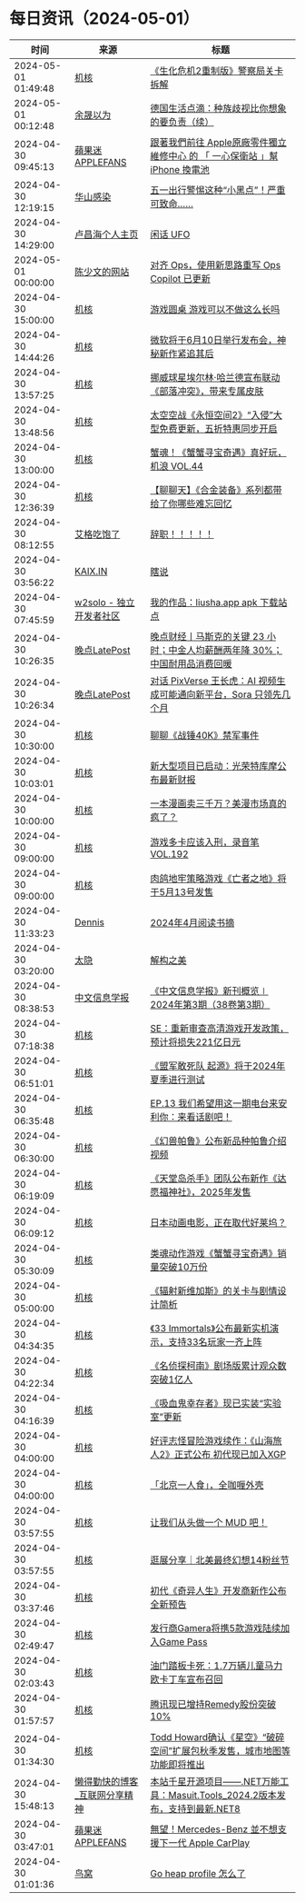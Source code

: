 ﻿# 每日资讯（2024-05-01）

|时间|来源|标题|
|---|---|---|
|2024-05-01 01:49:48|[机核](https://www.gcores.com/rss)|[《生化危机2重制版》警察局关卡拆解](https://www.gcores.com/articles/181159)|
|2024-05-01 00:12:48|[余晟以为](https://feedpress.me/wx-yurii-says)|[德国生活点滴：种族歧视比你想象的要负责（续）](http://mp.weixin.qq.com/s?__biz=MzA3MDMwOTcwMg%3D%3D&mid=2650009925&idx=1&sn=f682c4b14263d2b6ff53e238ebc8c267)|
|2024-04-30 09:45:13|[蘋果迷 APPLEFANS](https://applefans.today/feed/)|[跟著我們前往 Apple原廠零件獨立維修中心 的 「 一心保衛站 」幫 iPhone 換電池](https://applefans.today/2024-04-kaohsiung-guardstation-irp/)|
|2024-04-30 12:19:15|[华山感染](https://feedpress.me/wx-hsinfect)|[五一出行警惕这种“小黑点”！严重可致命……](http://mp.weixin.qq.com/s?__biz=Mzk0ODIzMjMxNQ%3D%3D&mid=2247502824&idx=1&sn=0ab6ddbc1a9894f0f72c4fec6c6beda2)|
|2024-04-30 14:29:00|[卢昌海个人主页](https://www.changhai.org//feed.xml)|[闲话 UFO](https://www.changhai.org/articles/youtube/UFO.php)|
|2024-05-01 00:00:00|[陈少文的网站](https://www.chenshaowen.com/atom.xml)|[对齐 Ops，使用新思路重写 Ops Copilot 已更新](https://www.chenshaowen.com/blog/ops-copilot-has-been-updated-using-pipeline-and-llm.html)|
|2024-04-30 15:00:00|[机核](https://www.gcores.com/rss)|[游戏圆桌 游戏可以不做这么长吗](https://www.gcores.com/radios/181003)|
|2024-04-30 14:44:26|[机核](https://www.gcores.com/rss)|[微软将于6月10日举行发布会，神秘新作紧追其后](https://www.gcores.com/articles/181156)|
|2024-04-30 13:57:25|[机核](https://www.gcores.com/rss)|[挪威球星埃尔林·哈兰德宣布联动《部落冲突》，带来专属皮肤](https://www.gcores.com/articles/181154)|
|2024-04-30 13:48:56|[机核](https://www.gcores.com/rss)|[太空空战《永恒空间2》“入侵”大型免费更新，五折特惠同步开启](https://www.gcores.com/articles/181153)|
|2024-04-30 13:00:00|[机核](https://www.gcores.com/rss)|[蟹魂！《蟹蟹寻宝奇遇》真好玩，机浪 VOL.44](https://www.gcores.com/radios/181085)|
|2024-04-30 12:36:39|[机核](https://www.gcores.com/rss)|[【聊聊天】《合金装备》系列都带给了你哪些难忘回忆](https://www.gcores.com/articles/181148)|
|2024-04-30 08:12:55|[艾格吃饱了](https://feedpress.me/wx-aigechibaole)|[辞职！！！！！](http://mp.weixin.qq.com/s?__biz=MjM5NTYxODQyMA%3D%3D&mid=2653452226&idx=1&sn=2fbaeedd2614dc1d06bebb2442533f19)|
|2024-04-30 03:56:22|[KAIX.IN](https://kaix.in/feed/)|[瞎说](https://kaix.in/2024/0430-let-go/)|
|2024-04-30 07:45:59|[w2solo - 独立开发者社区](https://w2solo.com/topics/feed)|[我的作品：liusha.app apk 下载站点](https://w2solo.com/topics/4588)|
|2024-04-30 10:26:35|[晚点LatePost](https://feedpress.me/wx-postlate)|[​晚点财经丨马斯克的关键 23 小时；​中金人均薪酬两年降 30%；中国耐用品消费回暖](http://mp.weixin.qq.com/s?__biz=MzU3Mjk1OTQ0Ng%3D%3D&mid=2247515683&idx=2&sn=9e1bf0a1da1d6a02dd39011dd573e17c)|
|2024-04-30 10:26:34|[晚点LatePost](https://feedpress.me/wx-postlate)|[对话 PixVerse 王长虎：AI 视频生成可能通向新平台，Sora 只领先几个月](http://mp.weixin.qq.com/s?__biz=MzU3Mjk1OTQ0Ng%3D%3D&mid=2247515683&idx=1&sn=f474c0a5494f60c3f5c2e4b251959ae7)|
|2024-04-30 10:30:00|[机核](https://www.gcores.com/rss)|[聊聊《战锤40K》禁军事件](https://www.gcores.com/videos/181051)|
|2024-04-30 10:03:01|[机核](https://www.gcores.com/rss)|[新大型项目已启动：光荣特库摩公布最新财报](https://www.gcores.com/articles/181143)|
|2024-04-30 10:00:00|[机核](https://www.gcores.com/rss)|[一本漫画卖三千万？美漫市场真的疯了？](https://www.gcores.com/videos/181022)|
|2024-04-30 09:00:00|[机核](https://www.gcores.com/rss)|[游戏多卡应该入刑，录音笔 VOL.192](https://www.gcores.com/radios/181138)|
|2024-04-30 09:00:00|[机核](https://www.gcores.com/rss)|[肉鸽地牢策略游戏《亡者之地》将于5月13号发售](https://www.gcores.com/articles/181116)|
|2024-04-30 11:33:23|[Dennis](https://www.domon.cn/rss/)|[2024年4月阅读书摘](https://www.domon.cn/2024-4yue-yue-du-shu-zhai/)|
|2024-04-30 03:20:00|[太隐](https://wangyurui.com/feed.xml)|[解构之美](https://wangyurui.com/posts/jie-gou-zhi-mei-4e3d28d8)|
|2024-04-30 08:38:53|[中文信息学报](https://feedpress.me/wx-jcip1986)|[《中文信息学报》新刊概览∣ 2024年第3期（38卷第3期）](http://mp.weixin.qq.com/s?__biz=MzI2NjY1NDE3MQ%3D%3D&mid=2247485647&idx=1&sn=70712388f89e7469788692bf63fbab96)|
|2024-04-30 07:18:38|[机核](https://www.gcores.com/rss)|[SE：重新审查高清游戏开发政策，预计将损失221亿日元](https://www.gcores.com/articles/181134)|
|2024-04-30 06:51:01|[机核](https://www.gcores.com/rss)|[《盟军敢死队 起源》将于2024年夏季进行测试](https://www.gcores.com/articles/181133)|
|2024-04-30 06:35:48|[机核](https://www.gcores.com/rss)|[EP.13 我们希望用这一期电台来安利你：来看话剧吧！](https://www.gcores.com/videos/181126)|
|2024-04-30 06:30:00|[机核](https://www.gcores.com/rss)|[《幻兽帕鲁》公布新品种帕鲁介绍视频](https://www.gcores.com/articles/181128)|
|2024-04-30 06:19:09|[机核](https://www.gcores.com/rss)|[《天堂岛杀手》团队公布新作《达愿福神社》，2025年发售](https://www.gcores.com/articles/181130)|
|2024-04-30 06:09:12|[机核](https://www.gcores.com/rss)|[日本动画电影，正在取代好莱坞？](https://www.gcores.com/articles/181102)|
|2024-04-30 05:30:09|[机核](https://www.gcores.com/rss)|[类魂动作游戏《蟹蟹寻宝奇遇》销量突破10万份](https://www.gcores.com/articles/181127)|
|2024-04-30 05:00:00|[机核](https://www.gcores.com/rss)|[《辐射新维加斯》的关卡与剧情设计简析](https://www.gcores.com/articles/181097)|
|2024-04-30 04:34:35|[机核](https://www.gcores.com/rss)|[《33 Immortals》公布最新实机演示，支持33名玩家一齐上阵](https://www.gcores.com/articles/181125)|
|2024-04-30 04:22:34|[机核](https://www.gcores.com/rss)|[《名侦探柯南》剧场版累计观众数突破1亿人](https://www.gcores.com/articles/181123)|
|2024-04-30 04:16:39|[机核](https://www.gcores.com/rss)|[《吸血鬼幸存者》现已实装“实验室”更新](https://www.gcores.com/articles/181124)|
|2024-04-30 04:00:00|[机核](https://www.gcores.com/rss)|[好评志怪冒险游戏续作：《山海旅人2》正式公布 初代现已加入XGP](https://www.gcores.com/articles/181115)|
|2024-04-30 04:00:00|[机核](https://www.gcores.com/rss)|[「北京一人食」，全咖喱外壳](https://www.gcores.com/articles/181100)|
|2024-04-30 03:57:55|[机核](https://www.gcores.com/rss)|[让我们从头做一个 MUD 吧！](https://www.gcores.com/articles/181122)|
|2024-04-30 03:57:55|[机核](https://www.gcores.com/rss)|[逛展分享｜北美最终幻想14粉丝节](https://www.gcores.com/articles/181037)|
|2024-04-30 03:37:46|[机核](https://www.gcores.com/rss)|[初代《奇异人生》开发商新作公布全新预告](https://www.gcores.com/articles/181117)|
|2024-04-30 02:49:47|[机核](https://www.gcores.com/rss)|[发行商Gamera将携5款游戏陆续加入Game Pass](https://www.gcores.com/articles/181114)|
|2024-04-30 02:03:43|[机核](https://www.gcores.com/rss)|[油门踏板卡死：1.7万辆儿童马力欧卡丁车宣布召回](https://www.gcores.com/articles/181111)|
|2024-04-30 01:57:57|[机核](https://www.gcores.com/rss)|[腾讯现已增持Remedy股份突破10%](https://www.gcores.com/articles/181110)|
|2024-04-30 01:34:30|[机核](https://www.gcores.com/rss)|[Todd Howard确认《星空》“破碎空间”扩展包秋季发售，城市地图等功能即将推出](https://www.gcores.com/articles/181108)|
|2024-04-30 15:48:13|[懒得勤快的博客_互联网分享精神](https://masuit.com/rss)|[本站千星开源项目——.NET万能工具：Masuit.Tools_2024.2版本发布，支持到最新.NET8](https://masuit.com/55)|
|2024-04-30 03:47:01|[蘋果迷 APPLEFANS](https://applefans.today/feed/)|[無望！Mercedes-Benz 並不想支援下一代 Apple CarPlay](https://applefans.today/2024-04-mercedes-benz-ceo-not-using-apple-next-gen-carplay/)|
|2024-04-30 01:01:36|[鸟窝](https://colobu.com/atom.xml)|[Go heap profile 怎么了](https://colobu.com/2024/04/30/what-s-wrong-with-go-heap-profile/)|
